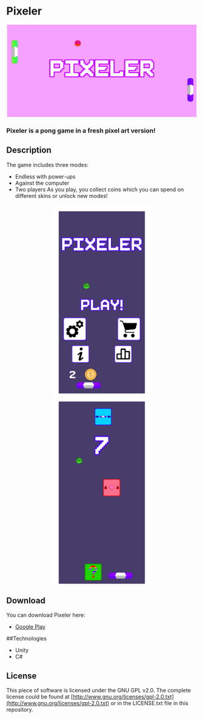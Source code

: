 # Pixeler
<p align="center">
<img src="https://github.com/fryd13/Pixeler/blob/master/PixelerPhotos/PixelerBackground.png" width="500" height="244">
</p>

### Pixeler is a pong game in a fresh pixel art version!

## Description
The game includes three modes:
* Endless with power-ups
* Against the computer
* Two players
As you play, you collect coins which you can spend on different skins or unlock new modes!
<p align="center">
<img src="https://github.com/fryd13/Pixeler/blob/master/PixelerPhotos/screenshotphonemain.png" height="500" width="264">
<img src="https://github.com/fryd13/Pixeler/blob/master/PixelerPhotos/screenshotphone.png" height="500" width="264">
</p>

## Download
You can download Pixeler here:
* [Google Play](https://play.google.com/store/apps/details?id=com.KudlatyGames.Pixeler)

##Technologies 
* Unity
* C#

## License
This piece of software is licensed under the GNU GPL v2.0. The complete license could be found at [http://www.gnu.org/licenses/gpl-2.0.txt](http://www.gnu.org/licenses/gpl-2.0.txt) or in the LICENSE.txt file in this repository.
